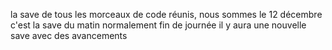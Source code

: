 la save de tous les morceaux de code réunis, nous sommes le 12 décembre c'est la save du matin normalement fin de journée il y aura une nouvelle save avec des avancements
